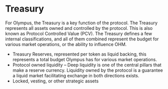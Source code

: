 # Treasury

For Olympus, the Treasury is a key function of the protocol. The Treasury represents all assets owned and controlled by the protocol. This is also known as Protocol Controlled Value (PCV). The Treasury defines a few internal classifications, and all of them combined represent the budget for various market operations, or the ability to influence OHM.

* Treasury Reserves, represented per token as liquid backing, this represents a total budget Olympus has for various market operations.
* Protocol owned liquidity – Deep liquidity is one of the central pillars that make a reserve currency. Liquidity owned by the protocol is a guarantee a liquid market facilitating exchange in both directions exists.
* Locked, vesting, or other strategic assets
